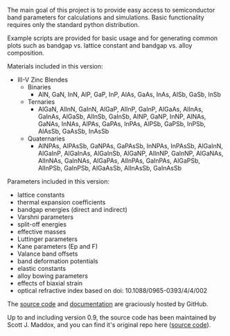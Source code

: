 The main goal of this project is to provide easy access to semiconductor
band parameters for calculations and simulations. Basic functionality
requires only the standard python distribution.

Example scripts are provided for basic usage and for generating common
plots such as bandgap vs. lattice constant and bandgap vs. alloy
composition.

Materials included in this version:
- III-V Zinc Blendes
    - Binaries
        - AlN, GaN, InN,
          AlP, GaP, InP,
          AlAs, GaAs, InAs,
          AlSb, GaSb, InSb
    - Ternaries
        - AlGaN, AlInN, GaInN,
          AlGaP, AlInP, GaInP,
          AlGaAs, AlInAs, GaInAs,
          AlGaSb, AlInSb, GaInSb,
          AlNP, GaNP, InNP,
          AlNAs, GaNAs, InNAs,
          AlPAs, GaPAs, InPAs,
          AlPSb, GaPSb, InPSb,
          AlAsSb, GaAsSb, InAsSb
    - Quaternaries
        - AlNPAs, AlPAsSb,
          GaNPAs, GaPAsSb,
          InNPAs, InPAsSb,
          AlGaInN, AlGaInP, AlGaInAs, AlGaInSb,
          AlGaNP, AlInNP, GaInNP,
          AlGaNAs, AlInNAs, GaInNAs,
          AlGaPAs, AlInPAs, GaInPAs,
          AlGaPSb, AlInPSb, GaInPSb,
          AlGaAsSb, AlInAsSb, GaInAsSb

Parameters included in this version:
- lattice constants
- thermal expansion coefficients
- bandgap energies (direct and indirect)
- Varshni parameters
- split-off energies
- effective masses
- Luttinger parameters
- Kane parameters (Ep and F)
- Valance band offsets
- band deformation potentials
- elastic constants
- alloy bowing parameters
- effects of biaxial strain
- optical refractive index based on doi: 10.1088/0965-0393/4/4/002

The [source code](https://github.com/duarte-jfs/openbandparams/) and [documentation](https://duarte-jfs.github.io/openbandparams/) are graciously hosted by GitHub.


Up to and including version 0.9, the source code has been maintained by Scott J. Maddox, and you can find it's original repo here ([source code](http://github.com/scott-maddox/openbandparams)).